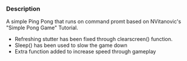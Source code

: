 ### Description

A simple Ping Pong that runs on command promt based on NVitanovic's "Simple Pong Game" Tutorial. 

- Refreshing stutter has been fixed through clearscreen() function.
- Sleep() has been used to slow the game down
- Extra function added to increase speed through gameplay
